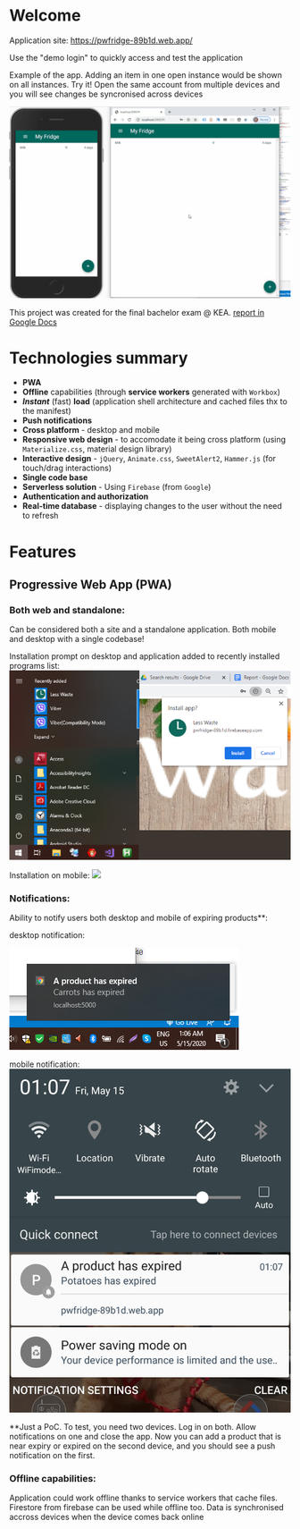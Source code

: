 # Welcome

Application site: https://pwfridge-89b1d.web.app/

Use the "demo login" to quickly access and test the application

Example of the app. Adding an item in one open instance would be shown on all instances.
Try it! Open the same account from multiple devices and you will see changes be syncronised across devices

![](README/add.gif)

This project was created for the final bachelor exam @ KEA. [report in Google Docs](https://docs.google.com/document/d/1MjotXsuZB-YKlW65CZoylPl493uB-JoRWTrfuaRz9Fc/edit?usp=sharing )


# Technologies summary

 - **PWA**
 - **Offline** capabilities (through **service workers** generated with `Workbox`)
 - _**Instant**_ (fast) **load** (application shell architecture and cached files thx to the manifest)
 - **Push notifications** 
 - **Cross platform** - desktop and mobile
 - **Responsive web design** - to accomodate it being cross platform (using `Materialize.css`, material design library)
 - **Interactive design** - `jQuery`, `Animate.css`, `SweetAlert2`, `Hammer.js` (for touch/drag interactions)
 - **Single code base**
 - **Serverless solution** - Using `Firebase` (from `Google`)
 - **Authentication and authorization**
 - **Real-time database** - displaying changes to the user without the need to refresh


# Features

## Progressive Web App (PWA)

### Both web and standalone:
Can be considered both a site and a standalone application. Both mobile and desktop with a single codebase!

Installation prompt on desktop and application added to recently installed programs list:
![](README/desktopInstall.png)

Installation on mobile:
![](README/mobileInstall.png)

### Notifications:

Ability to notify users both desktop and mobile of expiring products**:

desktop notification:

![](README/notificationDesktop.png)

mobile notification:
![](README/notificationMobile.png)

**Just a PoC. To test, you need two devices. Log in on both. Allow notifications on one and close the app. Now you can add a product that is near expiry or expired on the second device, and you should see a push notification on the first.

### Offline capabilities:
Application could work offline thanks to service workers that cache files. Firestore from firebase can be used while offline too. Data is synchronised accross devices when the device comes back online
